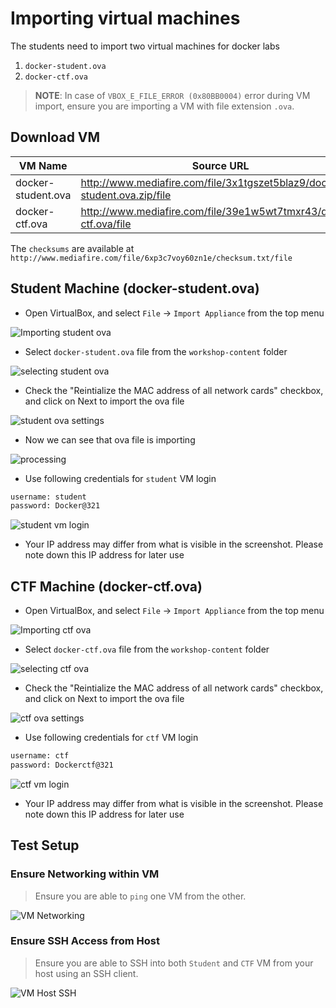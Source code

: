 # Importing virtual machines

The students need to import two virtual machines for docker labs

1. `docker-student.ova`
2. `docker-ctf.ova`

> **NOTE**: In case of `VBOX_E_FILE_ERROR (0x80BB0004)` error during VM import, ensure you are importing a VM with file extension `.ova`.


## Download VM

| VM Name | Source URL |
|---------|------------|
| docker-student.ova | http://www.mediafire.com/file/3x1tgszet5blaz9/docker-student.ova.zip/file |
| docker-ctf.ova | http://www.mediafire.com/file/39e1w5wt7tmxr43/docker-ctf.ova/file |

The `checksums` are available at `http://www.mediafire.com/file/6xp3c7voy60zn1e/checksum.txt/file`

## Student Machine (docker-student.ova)

* Open VirtualBox, and select `File` -> `Import Appliance` from the top menu

![Importing student ova](images/import-ova.png)

* Select `docker-student.ova` file from the `workshop-content` folder

![selecting student ova](images/select-student-ova.png)

* Check the "Reintialize the MAC address of all network cards" checkbox, and click on Next to import the ova file

![student ova settings](images/student-ova-settings.png)

* Now we can see that ova file is importing

![processing](images/processing.png)

* Use following credentials for `student` VM login

```bash
username: student
password: Docker@321
```

![student vm login](images/student-vm-login.png)

* Your IP address may differ from what is visible in the screenshot. Please note down this IP address for later use

## CTF Machine (docker-ctf.ova)


* Open VirtualBox, and select `File` -> `Import Appliance` from the top menu

![Importing ctf ova](images/import-ova.png)

* Select `docker-ctf.ova` file from the `workshop-content` folder

![selecting ctf ova](images/select-ctf-ova.png)

* Check the "Reintialize the MAC address of all network cards" checkbox, and click on Next to import the ova file

![ctf ova settings](images/ctf-ova-settings.png)

* Use following credentials for `ctf` VM login

```bash
username: ctf
password: Dockerctf@321
```

![ctf vm login](images/ctf-vm-login.png)

* Your IP address may differ from what is visible in the screenshot. Please note down this IP address for later use

## Test Setup

### Ensure Networking within VM

> Ensure you are able to `ping` one VM from the other.

![VM Networking](images/vm-networking.png)

### Ensure SSH Access from Host

> Ensure you are able to SSH into both `Student` and `CTF` VM from your host using an SSH client.

![VM Host SSH](images/vm-host-ssh.png)
